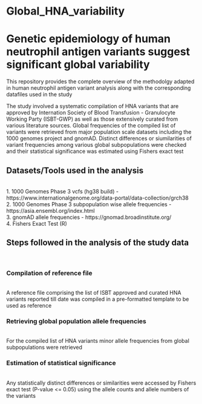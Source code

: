 # Global_HNA_variability

<h1> Genetic epidemiology of human neutrophil antigen variants suggest significant global variability </h1>

This repository provides the complete overview of the methodolgy adapted in human neutrophil antigen variant analysis along with the corresponding datafiles used in the study

The study involved a systematic compilation of HNA variants that are approved by Internation Society of Blood Transfusion - Granulocyte Working Party (ISBT-GWP) as well as those extensively curated from various literature sources. Global frequencies of the compiled list of variants were retrieved from major population scale datasets including the 1000 genomes project and gnomAD. Distinct differences or siumilarities of variant frequencies among various global subpopulations were checked and their statistical significance was estimated using Fishers exact test

<h2> Datasets/Tools used in the analysis </h2> <br/>
1. 1000 Genomes Phase 3 vcfs (hg38 build) - https://www.internationalgenome.org/data-portal/data-collection/grch38 <br/>
2. 1000 Genomes Phase 3 subpopulation wise allele frequencies - https://asia.ensembl.org/index.html <br/>
3. gnomAD allele frequencies - https://gnomad.broadinstitute.org/ <br/>
4. Fishers Exact Test (R)

<h2> Steps followed in the analysis of the study data </h2> <br/>

<h3> Compilation of reference file </h3> <br/>
A reference file comprising the list of ISBT approved and curated HNA variants reported till date was compiled in a pre-formatted template to be used as reference <br/>

<h3> Retrieving global population allele frequencies </h3> <br/>
For the compiled list of HNA variants minor allele frequencies from global subpopulations were retrieved <br/>

<h3> Estimation of statistical significance </h3> <br/>
Any statistically distinct differences or similarities were accessed by Fishers exact test (P-value <= 0.05) using the allele counts and allele numbers of the variants

